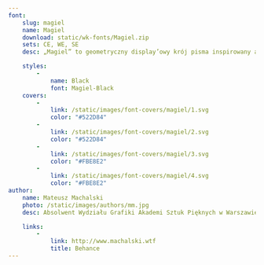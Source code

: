 ```yaml
---
font:
    slug: magiel
    name: Magiel
    download: static/wk-fonts/Magiel.zip
    sets: CE, WE, SE
    desc: „Magiel” to geometryczny display’owy krój pisma inspirowany amatorskim napisami z czasów PRL-u. Projekty liter zawierają w sobie różnorodne „błędy” pochodzące z szyldów, tabliczek i plakatów, które powstały w okresie 1945-1989 w Warszawie.

    styles:
        -
            name: Black
            font: Magiel-Black
    covers:
        -
            link: /static/images/font-covers/magiel/1.svg
            color: "#522D84"
        -
            link: /static/images/font-covers/magiel/2.svg
            color: "#522D84"
        -
            link: /static/images/font-covers/magiel/3.svg
            color: "#FBE8E2"
        -
            link: /static/images/font-covers/magiel/4.svg
            color: "#FBE8E2"
author:
    name: Mateusz Machalski
    photo: /static/images/authors/mm.jpg
    desc: Absolwent Wydziału Grafiki Akademi Sztuk Pięknych w Warszawie. Zajmuje się projektowaniem identyfikacji wizualnych oraz krojów pism. Autor m.in. identyfikacji wizualnej Nagrody Solidarności im. Lecha Wałęsy oraz projektu rodziny 42 odmian krojów pism dla korporacji Tupperware. Dyrektor artystyczny magazynu „Warsawholic”.

    links:
        -
            link: http://www.machalski.wtf
            title: Behance
---
```

